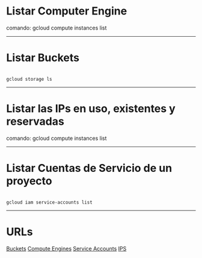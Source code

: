# Listar Computer Engine

comando: gcloud compute instances list

- - - 

# Listar Buckets

~~~

gcloud storage ls

~~~

- - -

# Listar las IPs en uso, existentes y reservadas

comando: gcloud compute instances list

- - - 


# Listar Cuentas de Servicio de un proyecto


 ~~~ 

gcloud iam service-accounts list

~~~

- - -

# URLs

[Buckets](https://cloud.google.com/storage/docs/listing-buckets?hl=es-419#cli-list-buckets)
[Compute Engines](https://cloud.google.com/compute/docs/instances/get-list?hl=es-419#gcloud)
[Service Accounts](https://cloud.google.com/iam/docs/understanding-roles#iam.serviceAccountViewer)
[IPS](https://cloud.google.com/compute/docs/instances/view-ip-address?hl=es-419#gcloud)